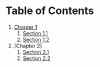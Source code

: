 # Table of Contents

1. [Chapter 1]()
    1. [Section 1.1]()
    2. [Section 1.2]()
2. [Chapter 2]
    1. [Section 2.1]()
    2. [Section 2.2]()

